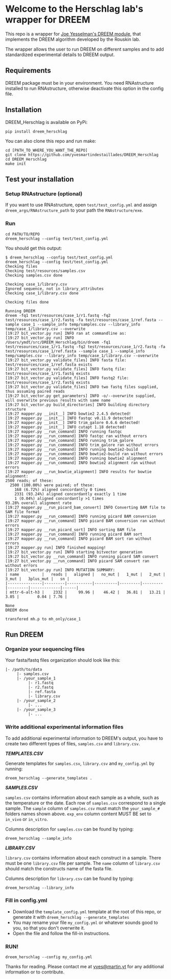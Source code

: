 # Welcome to the Herschlag lab's wrapper for DREEM

This repo is a wrapper for [Joe Yesselman's DREEM module](https://github.com/jyesselm/dreem), that implements the DREEM algorithm developed by the Rouskin lab.

The wrapper allows the user to run DREEM on different samples and to add standardized experimental details to DREEM output.

## Requirements

DREEM package must be in your environment.
You need RNAstructure installed to run RNAstructure, otherwise deactivate this option in the config file.

## Installation

DREEM_Herschlag is available on PyPi:

```
pip install dreem_herschlag
```

You can also clone this repo and run make:

```
cd [PATH_TO_WHERE_YOU_WANT_THE_REPO]
git clone https://github.com/yvesmartindestaillades/DREEM_Herschlag
cd DREEM_Herschlag
make init
```

## Test your installation

### Setup RNAstructure (optional) 
If you want to use RNAstructure, open `test/test_config.yml` and assign `dreem_args/RNAstructure_path` to your path the `RNAstructure/exe`.

### Run

```
cd PATH/TO/REPO
dreem_herschlag --config test/test_config.yml
```

You should get this output:
```
$ dreem_herschlag --config test/test_config.yml
dreem_herschlag --config test/test_config.yml
Checking files
Checking test/resources/samples.csv
Checking samples.csv done

Checking case_1/library.csv
Ignored sequence, not in library_attributes
Checking case_1/library.csv done

Checking files done

Running DREEM
dreem -fq1 test/resources/case_1/r1.fastq -fq2 test/resources/case_1/r2.fastq -fa test/resources/case_1/ref.fasta --sample case_1 --sample_info temp/samples.csv --library_info temp/case_1/library.csv --overwrite 
[19:27 bit_vector.py run] INFO ran at commandline as: 
[19:27 bit_vector.py run] INFO /Users/ymdt/src/DREEM_Herschlag/bin/dreem -fq1 test/resources/case_1/r1.fastq -fq2 test/resources/case_1/r2.fastq -fa test/resources/case_1/ref.fasta --sample case_1 --sample_info temp/samples.csv --library_info temp/case_1/library.csv --overwrite
[19:27 bit_vector.py validate_files] INFO fasta file: test/resources/case_1/ref.fasta exists
[19:27 bit_vector.py validate_files] INFO fastq file: test/resources/case_1/r1.fastq exists
[19:27 bit_vector.py validate_files] INFO fastq2 file: test/resources/case_1/r2.fastq exists
[19:27 bit_vector.py validate_files] INFO two fastq files supplied, thus assuming paired reads
[19:27 bit_vector.py get_parameters] INFO -o/--overwrite supplied, will overwrite previous results with same name
[19:27 bit_vector.py build_directories] INFO building directory structure
[19:27 mapper.py __init__] INFO bowtie2 2.4.5 detected!
[19:27 mapper.py __init__] INFO fastqc v0.11.9 detected!
[19:27 mapper.py __init__] INFO trim_galore 0.6.6 detected!
[19:27 mapper.py __init__] INFO cutapt 1.18 detected!
[19:27 mapper.py __run_command] INFO running fastqc
[19:27 mapper.py __run_command] INFO fastqc ran without errors
[19:27 mapper.py __run_command] INFO running trim_galore
[19:27 mapper.py __run_command] INFO trim_galore ran without errors
[19:27 mapper.py __run_command] INFO running bowtie2-build
[19:27 mapper.py __run_command] INFO bowtie2-build ran without errors
[19:27 mapper.py __run_command] INFO running bowtie2 alignment
[19:27 mapper.py __run_command] INFO bowtie2 alignment ran without errors
[19:27 mapper.py __run_bowtie_alignment] INFO results for bowtie alignment: 
2500 reads; of these:
  2500 (100.00%) were paired; of these:
    168 (6.72%) aligned concordantly 0 times
    2331 (93.24%) aligned concordantly exactly 1 time
    1 (0.04%) aligned concordantly >1 times
93.28% overall alignment rate
[19:27 mapper.py __run_picard_bam_convert] INFO Converting BAM file to SAM file format
[19:27 mapper.py __run_command] INFO running picard BAM conversion
[19:27 mapper.py __run_command] INFO picard BAM conversion ran without errors
[19:27 mapper.py __run_picard_sort] INFO sorting BAM file
[19:27 mapper.py __run_command] INFO running picard BAM sort
[19:27 mapper.py __run_command] INFO picard BAM sort ran without errors
[19:27 mapper.py run] INFO finished mapping!
[19:27 bit_vector.py run] INFO starting bitvector generation
[19:27 bit_vector.py __run_command] INFO running picard SAM convert
[19:27 bit_vector.py __run_command] INFO picard SAM convert ran without errors
[19:27 bit_vector.py run] INFO MUTATION SUMMARY:
| name          |   reads |   aligned |   no_mut |   1_mut |   2_mut |   3_mut |   3plus_mut |   sn |
|---------------|---------|-----------|----------|---------|---------|---------|-------------|------|
| mttr-6-alt-h3 |    2332 |     99.96 |    46.42 |   36.81 |   13.21 |    3.05 |        0.04 | 7.76 |

None
DREEM done

transfered mh.p to mh_only/case_1
```

## Run DREEM

### Organize your sequencing files
Your fasta/fastq files organization should look like this:

```
|- /path/to/data
     |- samples.csv
     |- /your_sample_1
          |- r1.fastq
          |- r2.fastq
          |- ref.fasta
          |- library.csv
     |- /your_sample_2
          |- ...
     |- /your_sample_3
          |- ...
```

### Write additional experimental information files

To add additional experimental information to DREEM's output, you have to create two different types of files, `samples.csv` and `library.csv`.


__*TEMPLATES.CSV*__


Generate templates for `samples.csv`, `library.csv` and `my_config.yml` by running:

```
dreem_herschlag --generate_templates .
```

__*SAMPLES.CSV*__


`samples.csv` contains information about each sample as a whole, such as the temperature or the date. 
Each row of `samples.csv` correspond to a single sample. 
The `sample` column of `samples.csv` must match the `your_sample_#` folders names shown above.
`exp_env` column content MUST BE set to `in_vivo` or `in_vitro`.

Columns description for `samples.csv` can be found by typing:

```
dreem_herschlag --sample_info
```


__*LIBRARY.CSV*__


`library.csv` contains information about each construct in a sample.
There must be one `library.csv` file per sample.
The `name` column of `library.csv` should match the constructs name of the fasta file.

Columns description for `library.csv` can be found by typing:

```
dreem_herschlag --library_info
```

### Fill in config.yml

- Download the `template_config.yml` template at the root of this repo, or generate it with ``dreem_herschlag --generate_templates``
- You may rename your file `my_config.yml` or whatever sounds good to you, so that you don't overwrite it.
- Open the file and follow the fill-in instructions.

### RUN!

```
dreem_herschlag --config my_config.yml
```


Thanks for reading. 
Please contact me at yves@martin.yt for any additional information or to contribute.
